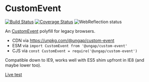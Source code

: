 # CustomEvent

[![Build Status](https://travis-ci.com/ungap/custom-event.svg?branch=master)](https://travis-ci.com/ungap/custom-event) [![Coverage Status](https://coveralls.io/repos/github/ungap/custom-event/badge.svg?branch=master)](https://coveralls.io/github/ungap/custom-event?branch=master) ![WebReflection status](https://offline.report/status/webreflection.svg)

An [CustomEvent](https://developer.mozilla.org/en-US/docs/Web/API/CustomEvent) polyfill for legacy browsers.

  * CDN via https://unpkg.com/@ungap/custom-event
  * ESM via `import CustomEvent from '@ungap/custom-event'`
  * CJS via `const CustomEvent = require('@ungap/custom-event')`

Compatible down to IE9, works well with ES5 shim upfront in IE8 (and maybe lower too).

[Live test](https://ungap.github.io/custom-event/test/)

